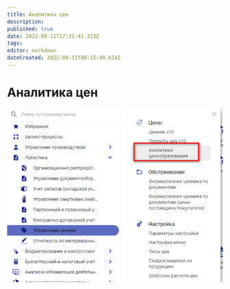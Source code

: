 ```yaml
---
title: Аналитика цен
description: 
published: true
date: 2022-09-11T17:31:41.313Z
tags: 
editor: markdown
dateCreated: 2022-08-31T09:15:40.634Z
---
```


# Аналитика цен

![](<../../assets/image (12).png>)
